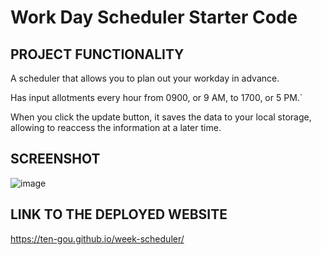 # Work Day Scheduler Starter Code
## PROJECT FUNCTIONALITY
A scheduler that allows you to plan out your workday in advance. 

Has input allotments every hour from 0900, or 9 AM, to 1700, or 5 PM.`

When you click the update button, it saves the data to your local storage, allowing to reaccess the information at a later time.


## SCREENSHOT
![image](https://user-images.githubusercontent.com/30391578/156681935-ec32b7a5-75d6-4305-802b-977199238f8b.png)

## LINK TO THE DEPLOYED WEBSITE
https://ten-gou.github.io/week-scheduler/
